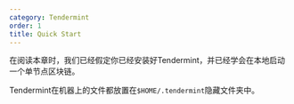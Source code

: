 ```yaml
---
category: Tendermint
order: 1
title: Quick Start
---
```


在阅读本章时，我们已经假定你已经安装好Tendermint，并已经学会在本地启动一个单节点区块链。

Tendermint在机器上的文件都放置在`$HOME/.tendermint`隐藏文件夹中。